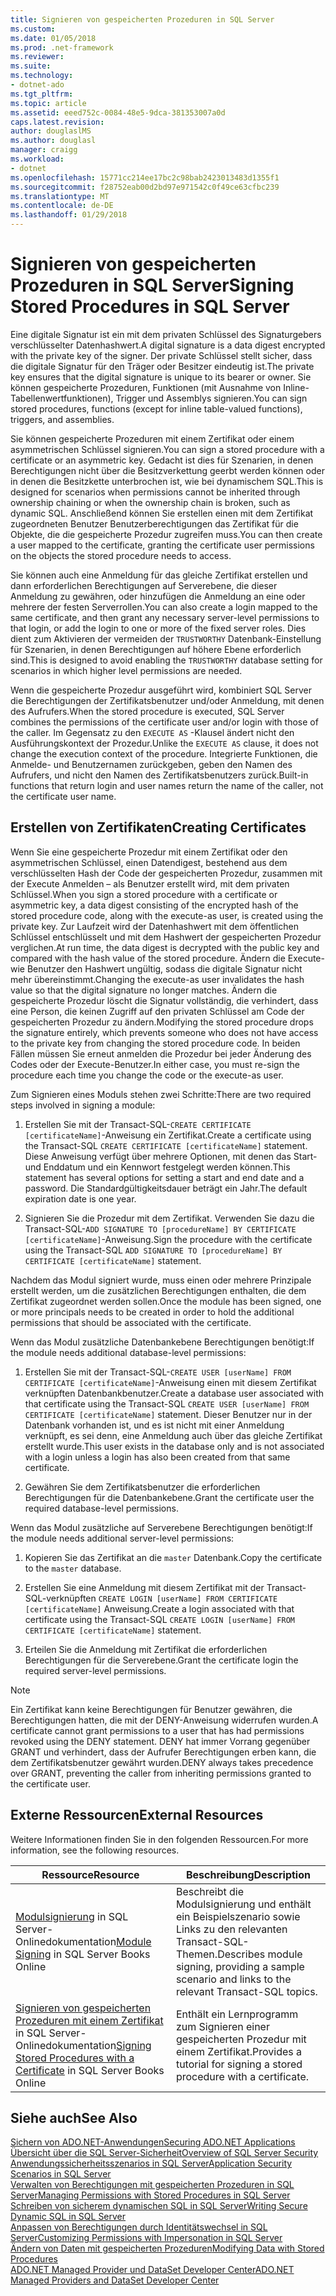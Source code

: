 ```yaml
---
title: Signieren von gespeicherten Prozeduren in SQL Server
ms.custom: 
ms.date: 01/05/2018
ms.prod: .net-framework
ms.reviewer: 
ms.suite: 
ms.technology:
- dotnet-ado
ms.tgt_pltfrm: 
ms.topic: article
ms.assetid: eeed752c-0084-48e5-9dca-381353007a0d
caps.latest.revision: 
author: douglaslMS
ms.author: douglasl
manager: craigg
ms.workload:
- dotnet
ms.openlocfilehash: 15771cc214ee17bc2c98bab2423013483d1355f1
ms.sourcegitcommit: f28752eab00d2bd97e971542c0f49ce63cfbc239
ms.translationtype: MT
ms.contentlocale: de-DE
ms.lasthandoff: 01/29/2018
---
```

# <a name="signing-stored-procedures-in-sql-server"></a><span data-ttu-id="a3d44-102">Signieren von gespeicherten Prozeduren in SQL Server</span><span class="sxs-lookup"><span data-stu-id="a3d44-102">Signing Stored Procedures in SQL Server</span></span>
 <span data-ttu-id="a3d44-103">Eine digitale Signatur ist ein mit dem privaten Schlüssel des Signaturgebers verschlüsselter Datenhashwert.</span><span class="sxs-lookup"><span data-stu-id="a3d44-103">A digital signature is a data digest encrypted with the private key of the signer.</span></span> <span data-ttu-id="a3d44-104">Der private Schlüssel stellt sicher, dass die digitale Signatur für den Träger oder Besitzer eindeutig ist.</span><span class="sxs-lookup"><span data-stu-id="a3d44-104">The private key ensures that the digital signature is unique to its bearer or owner.</span></span> <span data-ttu-id="a3d44-105">Sie können gespeicherte Prozeduren, Funktionen (mit Ausnahme von Inline-Tabellenwertfunktionen), Trigger und Assemblys signieren.</span><span class="sxs-lookup"><span data-stu-id="a3d44-105">You can sign stored procedures, functions (except for inline table-valued functions), triggers, and assemblies.</span></span>  
  
 <span data-ttu-id="a3d44-106">Sie können gespeicherte Prozeduren mit einem Zertifikat oder einem asymmetrischen Schlüssel signieren.</span><span class="sxs-lookup"><span data-stu-id="a3d44-106">You can sign a stored procedure with a certificate or an asymmetric key.</span></span> <span data-ttu-id="a3d44-107">Gedacht ist dies für Szenarien, in denen Berechtigungen nicht über die Besitzverkettung geerbt werden können oder in denen die Besitzkette unterbrochen ist, wie bei dynamischem SQL.</span><span class="sxs-lookup"><span data-stu-id="a3d44-107">This is designed for scenarios when permissions cannot be inherited through ownership chaining or when the ownership chain is broken, such as dynamic SQL.</span></span> <span data-ttu-id="a3d44-108">Anschließend können Sie erstellen einen mit dem Zertifikat zugeordneten Benutzer Benutzerberechtigungen das Zertifikat für die Objekte, die die gespeicherte Prozedur zugreifen muss.</span><span class="sxs-lookup"><span data-stu-id="a3d44-108">You can then create a user mapped to the certificate, granting the certificate user permissions on the objects the stored procedure needs to access.</span></span>  

 <span data-ttu-id="a3d44-109">Sie können auch eine Anmeldung für das gleiche Zertifikat erstellen und dann erforderlichen Berechtigungen auf Serverebene, die dieser Anmeldung zu gewähren, oder hinzufügen die Anmeldung an eine oder mehrere der festen Serverrollen.</span><span class="sxs-lookup"><span data-stu-id="a3d44-109">You can also create a login mapped to the same certificate, and then grant any necessary server-level permissions to that login, or add the login to one or more of the fixed server roles.</span></span> <span data-ttu-id="a3d44-110">Dies dient zum Aktivieren der vermeiden der `TRUSTWORTHY` Datenbank-Einstellung für Szenarien, in denen Berechtigungen auf höhere Ebene erforderlich sind.</span><span class="sxs-lookup"><span data-stu-id="a3d44-110">This is designed to avoid enabling the `TRUSTWORTHY` database setting for scenarios in which higher level permissions are needed.</span></span>  
  
 <span data-ttu-id="a3d44-111">Wenn die gespeicherte Prozedur ausgeführt wird, kombiniert SQL Server die Berechtigungen der Zertifikatsbenutzer und/oder Anmeldung, mit denen des Aufrufers.</span><span class="sxs-lookup"><span data-stu-id="a3d44-111">When the stored procedure is executed, SQL Server combines the permissions of the certificate user and/or login with those of the caller.</span></span> <span data-ttu-id="a3d44-112">Im Gegensatz zu den `EXECUTE AS` -Klausel ändert nicht den Ausführungskontext der Prozedur.</span><span class="sxs-lookup"><span data-stu-id="a3d44-112">Unlike the `EXECUTE AS` clause, it does not change the execution context of the procedure.</span></span> <span data-ttu-id="a3d44-113">Integrierte Funktionen, die Anmelde- und Benutzernamen zurückgeben, geben den Namen des Aufrufers, und nicht den Namen des Zertifikatsbenutzers zurück.</span><span class="sxs-lookup"><span data-stu-id="a3d44-113">Built-in functions that return login and user names return the name of the caller, not the certificate user name.</span></span>  
  
## <a name="creating-certificates"></a><span data-ttu-id="a3d44-114">Erstellen von Zertifikaten</span><span class="sxs-lookup"><span data-stu-id="a3d44-114">Creating Certificates</span></span>  
 <span data-ttu-id="a3d44-115">Wenn Sie eine gespeicherte Prozedur mit einem Zertifikat oder den asymmetrischen Schlüssel, einen Datendigest, bestehend aus dem verschlüsselten Hash der Code der gespeicherten Prozedur, zusammen mit der Execute Anmelden – als Benutzer erstellt wird, mit dem privaten Schlüssel.</span><span class="sxs-lookup"><span data-stu-id="a3d44-115">When you sign a stored procedure with a certificate or asymmetric key, a data digest consisting of the encrypted hash of the stored procedure code, along with the execute-as user, is created using the private key.</span></span> <span data-ttu-id="a3d44-116">Zur Laufzeit wird der Datenhashwert mit dem öffentlichen Schlüssel entschlüsselt und mit dem Hashwert der gespeicherten Prozedur verglichen.</span><span class="sxs-lookup"><span data-stu-id="a3d44-116">At run time, the data digest is decrypted with the public key and compared with the hash value of the stored procedure.</span></span> <span data-ttu-id="a3d44-117">Ändern die Execute-wie Benutzer den Hashwert ungültig, sodass die digitale Signatur nicht mehr übereinstimmt.</span><span class="sxs-lookup"><span data-stu-id="a3d44-117">Changing the execute-as user invalidates the hash value so that the digital signature no longer matches.</span></span> <span data-ttu-id="a3d44-118">Ändern die gespeicherte Prozedur löscht die Signatur vollständig, die verhindert, dass eine Person, die keinen Zugriff auf den privaten Schlüssel am Code der gespeicherten Prozedur zu ändern.</span><span class="sxs-lookup"><span data-stu-id="a3d44-118">Modifying the stored procedure drops the signature entirely, which prevents someone who does not have access to the private key from changing the stored procedure code.</span></span> <span data-ttu-id="a3d44-119">In beiden Fällen müssen Sie erneut anmelden die Prozedur bei jeder Änderung des Codes oder der Execute-Benutzer.</span><span class="sxs-lookup"><span data-stu-id="a3d44-119">In either case, you must re-sign the procedure each time you change the code or the execute-as user.</span></span>  
  
 <span data-ttu-id="a3d44-120">Zum Signieren eines Moduls stehen zwei Schritte:</span><span class="sxs-lookup"><span data-stu-id="a3d44-120">There are two required steps involved in signing a module:</span></span>  
  
1.  <span data-ttu-id="a3d44-121">Erstellen Sie mit der Transact-SQL-`CREATE CERTIFICATE [certificateName]`-Anweisung ein Zertifikat.</span><span class="sxs-lookup"><span data-stu-id="a3d44-121">Create a certificate using the Transact-SQL `CREATE CERTIFICATE [certificateName]` statement.</span></span> <span data-ttu-id="a3d44-122">Diese Anweisung verfügt über mehrere Optionen, mit denen das Start- und Enddatum und ein Kennwort festgelegt werden können.</span><span class="sxs-lookup"><span data-stu-id="a3d44-122">This statement has several options for setting a start and end date and a password.</span></span> <span data-ttu-id="a3d44-123">Die Standardgültigkeitsdauer beträgt ein Jahr.</span><span class="sxs-lookup"><span data-stu-id="a3d44-123">The default expiration date is one year.</span></span>  
  
1.  <span data-ttu-id="a3d44-124">Signieren Sie die Prozedur mit dem Zertifikat. Verwenden Sie dazu die Transact-SQL-`ADD SIGNATURE TO [procedureName] BY CERTIFICATE [certificateName]`-Anweisung.</span><span class="sxs-lookup"><span data-stu-id="a3d44-124">Sign the procedure with the certificate using the Transact-SQL `ADD SIGNATURE TO [procedureName] BY CERTIFICATE [certificateName]` statement.</span></span>  

<span data-ttu-id="a3d44-125">Nachdem das Modul signiert wurde, muss einen oder mehrere Prinzipale erstellt werden, um die zusätzlichen Berechtigungen enthalten, die dem Zertifikat zugeordnet werden sollen.</span><span class="sxs-lookup"><span data-stu-id="a3d44-125">Once the module has been signed, one or more principals needs to be created in order to hold the additional permissions that should be associated with the certificate.</span></span>  

<span data-ttu-id="a3d44-126">Wenn das Modul zusätzliche Datenbankebene Berechtigungen benötigt:</span><span class="sxs-lookup"><span data-stu-id="a3d44-126">If the module needs additional database-level permissions:</span></span>  
  
1.  <span data-ttu-id="a3d44-127">Erstellen Sie mit der Transact-SQL-`CREATE USER [userName] FROM CERTIFICATE [certificateName]`-Anweisung einen mit diesem Zertifikat verknüpften Datenbankbenutzer.</span><span class="sxs-lookup"><span data-stu-id="a3d44-127">Create a database user associated with that certificate using the Transact-SQL `CREATE USER [userName] FROM CERTIFICATE [certificateName]` statement.</span></span> <span data-ttu-id="a3d44-128">Dieser Benutzer nur in der Datenbank vorhanden ist, und es ist nicht mit einer Anmeldung verknüpft, es sei denn, eine Anmeldung auch über das gleiche Zertifikat erstellt wurde.</span><span class="sxs-lookup"><span data-stu-id="a3d44-128">This user exists in the database only and is not associated with a login unless a login has also been created from that same certificate.</span></span>  
  
1.  <span data-ttu-id="a3d44-129">Gewähren Sie dem Zertifikatsbenutzer die erforderlichen Berechtigungen für die Datenbankebene.</span><span class="sxs-lookup"><span data-stu-id="a3d44-129">Grant the certificate user the required database-level permissions.</span></span>  
  
<span data-ttu-id="a3d44-130">Wenn das Modul zusätzliche auf Serverebene Berechtigungen benötigt:</span><span class="sxs-lookup"><span data-stu-id="a3d44-130">If the module needs additional server-level permissions:</span></span>  
  
1.  <span data-ttu-id="a3d44-131">Kopieren Sie das Zertifikat an die `master` Datenbank.</span><span class="sxs-lookup"><span data-stu-id="a3d44-131">Copy the certificate to the `master` database.</span></span>  
 
1.  <span data-ttu-id="a3d44-132">Erstellen Sie eine Anmeldung mit diesem Zertifikat mit der Transact-SQL-verknüpften `CREATE LOGIN [userName] FROM CERTIFICATE [certificateName]` Anweisung.</span><span class="sxs-lookup"><span data-stu-id="a3d44-132">Create a login associated with that certificate using the Transact-SQL `CREATE LOGIN [userName] FROM CERTIFICATE [certificateName]` statement.</span></span>  
  
1.  <span data-ttu-id="a3d44-133">Erteilen Sie die Anmeldung mit Zertifikat die erforderlichen Berechtigungen für die Serverebene.</span><span class="sxs-lookup"><span data-stu-id="a3d44-133">Grant the certificate login the required server-level permissions.</span></span>  
  
> [!NOTE]  
>  <span data-ttu-id="a3d44-134">Ein Zertifikat kann keine Berechtigungen für Benutzer gewähren, die Berechtigungen hatten, die mit der DENY-Anweisung widerrufen wurden.</span><span class="sxs-lookup"><span data-stu-id="a3d44-134">A certificate cannot grant permissions to a user that has had permissions revoked using the DENY statement.</span></span> <span data-ttu-id="a3d44-135">DENY hat immer Vorrang gegenüber GRANT und verhindert, dass der Aufrufer Berechtigungen erben kann, die dem Zertifikatsbenutzer gewährt wurden.</span><span class="sxs-lookup"><span data-stu-id="a3d44-135">DENY always takes precedence over GRANT, preventing the caller from inheriting permissions granted to the certificate user.</span></span>  
  
## <a name="external-resources"></a><span data-ttu-id="a3d44-136">Externe Ressourcen</span><span class="sxs-lookup"><span data-stu-id="a3d44-136">External Resources</span></span>  
 <span data-ttu-id="a3d44-137">Weitere Informationen finden Sie in den folgenden Ressourcen.</span><span class="sxs-lookup"><span data-stu-id="a3d44-137">For more information, see the following resources.</span></span>  
  
|<span data-ttu-id="a3d44-138">Ressource</span><span class="sxs-lookup"><span data-stu-id="a3d44-138">Resource</span></span>|<span data-ttu-id="a3d44-139">Beschreibung</span><span class="sxs-lookup"><span data-stu-id="a3d44-139">Description</span></span>|  
|--------------|-----------------|  
|<span data-ttu-id="a3d44-140">[Modulsignierung](http://go.microsoft.com/fwlink/?LinkId=98590) in SQL Server-Onlinedokumentation</span><span class="sxs-lookup"><span data-stu-id="a3d44-140">[Module Signing](http://go.microsoft.com/fwlink/?LinkId=98590) in SQL Server Books Online</span></span>|<span data-ttu-id="a3d44-141">Beschreibt die Modulsignierung und enthält ein Beispielszenario sowie Links zu den relevanten Transact-SQL-Themen.</span><span class="sxs-lookup"><span data-stu-id="a3d44-141">Describes module signing, providing a sample scenario and links to the relevant Transact-SQL topics.</span></span>|  
|<span data-ttu-id="a3d44-142">[Signieren von gespeicherten Prozeduren mit einem Zertifikat](http://msdn.microsoft.com/library/bb283630.aspx) in SQL Server-Onlinedokumentation</span><span class="sxs-lookup"><span data-stu-id="a3d44-142">[Signing Stored Procedures with a Certificate](http://msdn.microsoft.com/library/bb283630.aspx) in SQL Server Books Online</span></span>|<span data-ttu-id="a3d44-143">Enthält ein Lernprogramm zum Signieren einer gespeicherten Prozedur mit einem Zertifikat.</span><span class="sxs-lookup"><span data-stu-id="a3d44-143">Provides a tutorial for signing a stored procedure with a certificate.</span></span>|  
  
## <a name="see-also"></a><span data-ttu-id="a3d44-144">Siehe auch</span><span class="sxs-lookup"><span data-stu-id="a3d44-144">See Also</span></span>  
 [<span data-ttu-id="a3d44-145">Sichern von ADO.NET-Anwendungen</span><span class="sxs-lookup"><span data-stu-id="a3d44-145">Securing ADO.NET Applications</span></span>](../../../../../docs/framework/data/adonet/securing-ado-net-applications.md)  
 [<span data-ttu-id="a3d44-146">Übersicht über die SQL Server-Sicherheit</span><span class="sxs-lookup"><span data-stu-id="a3d44-146">Overview of SQL Server Security</span></span>](../../../../../docs/framework/data/adonet/sql/overview-of-sql-server-security.md)  
 [<span data-ttu-id="a3d44-147">Anwendungssicherheitsszenarios in SQL Server</span><span class="sxs-lookup"><span data-stu-id="a3d44-147">Application Security Scenarios in SQL Server</span></span>](../../../../../docs/framework/data/adonet/sql/application-security-scenarios-in-sql-server.md)  
 [<span data-ttu-id="a3d44-148">Verwalten von Berechtigungen mit gespeicherten Prozeduren in SQL Server</span><span class="sxs-lookup"><span data-stu-id="a3d44-148">Managing Permissions with Stored Procedures in SQL Server</span></span>](../../../../../docs/framework/data/adonet/sql/managing-permissions-with-stored-procedures-in-sql-server.md)  
 [<span data-ttu-id="a3d44-149">Schreiben von sicherem dynamischen SQL in SQL Server</span><span class="sxs-lookup"><span data-stu-id="a3d44-149">Writing Secure Dynamic SQL in SQL Server</span></span>](../../../../../docs/framework/data/adonet/sql/writing-secure-dynamic-sql-in-sql-server.md)  
 [<span data-ttu-id="a3d44-150">Anpassen von Berechtigungen durch Identitätswechsel in SQL Server</span><span class="sxs-lookup"><span data-stu-id="a3d44-150">Customizing Permissions with Impersonation in SQL Server</span></span>](../../../../../docs/framework/data/adonet/sql/customizing-permissions-with-impersonation-in-sql-server.md)  
 [<span data-ttu-id="a3d44-151">Ändern von Daten mit gespeicherten Prozeduren</span><span class="sxs-lookup"><span data-stu-id="a3d44-151">Modifying Data with Stored Procedures</span></span>](../../../../../docs/framework/data/adonet/modifying-data-with-stored-procedures.md)  
 [<span data-ttu-id="a3d44-152">ADO.NET Managed Provider und DataSet Developer Center</span><span class="sxs-lookup"><span data-stu-id="a3d44-152">ADO.NET Managed Providers and DataSet Developer Center</span></span>](http://go.microsoft.com/fwlink/?LinkId=217917)
